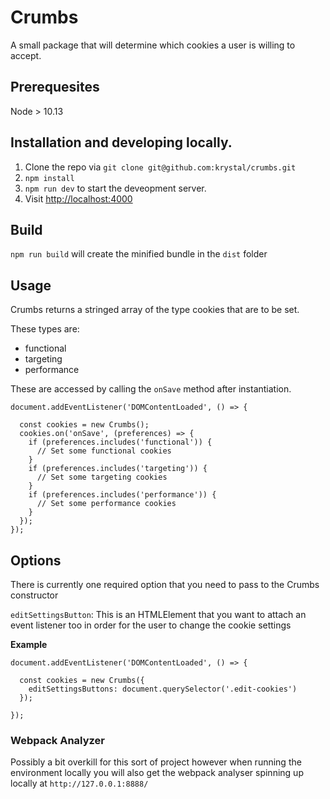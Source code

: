 # Crumbs

A small package that will determine which cookies a user is willing to accept.

## Prerequesites

Node > 10.13

## Installation and developing locally.

1. Clone the repo via `git clone git@github.com:krystal/crumbs.git`
2. `npm install`
3. `npm run dev` to start the deveopment server.
4. Visit [http://localhost:4000](http://localhost:4000)

## Build

`npm run build` will create the minified bundle in the `dist` folder

## Usage

Crumbs returns a stringed array of the type cookies that are to be set.

These types are:

- functional
- targeting
- performance

These are accessed by calling the `onSave` method after instantiation.

```
document.addEventListener('DOMContentLoaded', () => {

  const cookies = new Crumbs();
  cookies.on('onSave', (preferences) => {
    if (preferences.includes('functional')) {
      // Set some functional cookies
    }
    if (preferences.includes('targeting')) {
      // Set some targeting cookies
    }
    if (preferences.includes('performance')) {
      // Set some performance cookies
    }
  });
});
```

## Options

There is currently one required option that you need to pass to the Crumbs constructor

`editSettingsButton`: This is an HTMLElement that you want to attach an event listener too in order for the user to change the cookie settings

**Example**

```
document.addEventListener('DOMContentLoaded', () => {

  const cookies = new Crumbs({
    editSettingsButtons: document.querySelector('.edit-cookies')
  });

});
```

### Webpack Analyzer

Possibly a bit overkill for this sort of project however when running the environment locally
you will also get the webpack analyser spinning up locally at `http://127.0.0.1:8888/`
